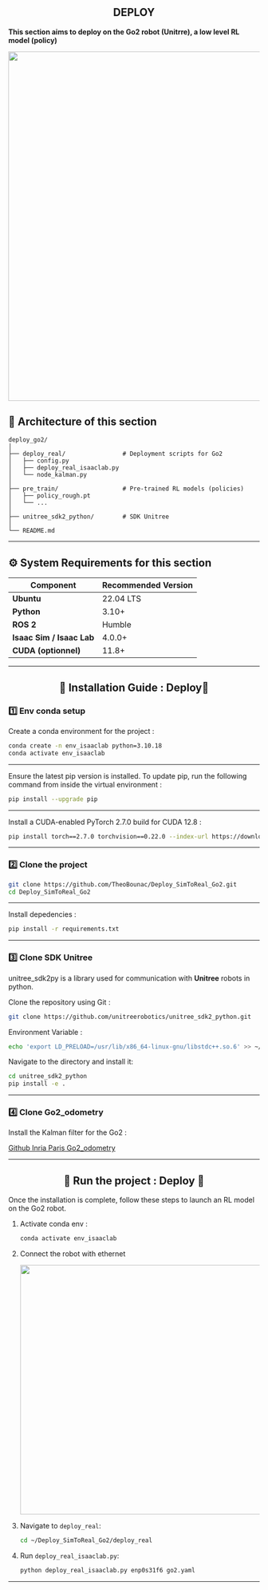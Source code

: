 # <h2 align="center">DEPLOY</h2>


**This section aims to **deploy** on the Go2 robot (Unitrre), a low level RL model (policy)**


<p align="center">
  <img src="robot2.gif" width="700">
  <br>
</p>




## 📁 Architecture of this section

```
deploy_go2/
│
├── deploy_real/                # Deployment scripts for Go2
│   ├── config.py
│   ├── deploy_real_isaaclab.py
│   └── node_kalman.py
│
├── pre_train/                  # Pre-trained RL models (policies)
│   ├── policy_rough.pt
│   └── ...
│
├── unitree_sdk2_python/        # SDK Unitree
│
└── README.md                 
```

---
## ⚙️ System Requirements for this section

|  Component |  Recommended Version |
|--------------|------------------------|
| **Ubuntu** | 22.04 LTS |
| **Python** | 3.10+ |
| **ROS 2** | Humble |
| **Isaac Sim / Isaac Lab** | 4.0.0+ |
| **CUDA (optionnel)** | 11.8+ |


---
<h2 align="center">🔧 Installation Guide : Deploy🔧</h2> 

###  1️⃣ Env conda setup
Create a conda environment for the project :
```bash
conda create -n env_isaaclab python=3.10.18
conda activate env_isaaclab
```

---
Ensure the latest pip version is installed. To update pip, run the following command from inside the virtual environment :
```bash
pip install --upgrade pip
```

---
Install a CUDA-enabled PyTorch 2.7.0 build for CUDA 12.8 :
```bash
pip install torch==2.7.0 torchvision==0.22.0 --index-url https://download.pytorch.org/whl/cu128
```


---
###  2️⃣ Clone the project

```bash
git clone https://github.com/TheoBounac/Deploy_SimToReal_Go2.git
cd Deploy_SimToReal_Go2
```
---
Install depedencies :
```bash
pip install -r requirements.txt
```

---
###  3️⃣ Clone SDK Unitree
unitree_sdk2py is a library used for communication with **Unitree** robots in python. 

Clone the repository using Git :
```bash
git clone https://github.com/unitreerobotics/unitree_sdk2_python.git
```
Environment Variable :
```bash
echo 'export LD_PRELOAD=/usr/lib/x86_64-linux-gnu/libstdc++.so.6' >> ~/.bashrc
```
Navigate to the directory and install it:
```bash
cd unitree_sdk2_python
pip install -e .
```

---
###  4️⃣ Clone Go2_odometry
Install the Kalman filter for the Go2 :

[Github Inria Paris Go2_odometry](https://github.com/inria-paris-robotics-lab/go2_odometry?tab=readme-ov-file)


---

<h2 align="center">🚀 Run the project : Deploy 🚀</h2> 

Once the installation is complete, follow these steps to launch an RL model on the Go2 robot.

1. Activate conda env :
   ```bash
   conda activate env_isaaclab
   ```
2. Connect the robot with ethernet
   <p align="center">
    <img src="ethernet.gif" width="500">
    <br>
   </p>

   
2. Navigate to `deploy_real`:
   ```bash
   cd ~/Deploy_SimToReal_Go2/deploy_real
   ```
3. Run `deploy_real_isaaclab.py`:
   ```bash
   python deploy_real_isaaclab.py enp0s31f6 go2.yaml
   ```

---








